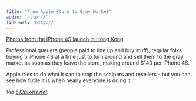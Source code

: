 ```yaml
---
title: "From Apple Store to Gray Market"
audio: 'http://'
link-url: 'http://'
---
```

<p><a href="http://micgadget.com/17607/3000-people-line-up-for-hong-kong-iphone-4s-launch/">Photos from the iPhone 4S launch in Hong Kong</a>.</p>
<p>Professional queuers (people paid to line up and buy stuff), regular folks buying 5 iPhone 4S at a time just to turn around and sell them to the gray market as soon as they leave the store, making around $140 per iPhone 4S.</p>
<p>Apple tries to do what it can to stop the scalpers and resellers - but you can see how futile it is when nearly everyone is doing it.</p>
<p><em>Via <a href="http://512pixels.net/on-hong-kong-and-the-iphone-4s/">512pixels.net</a>.</em></p>

